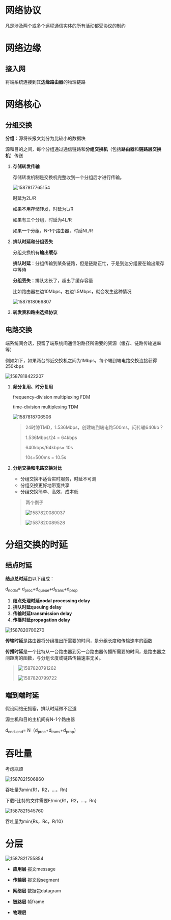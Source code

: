 ﻿# 网络协议

凡是涉及两个或多个远程通信实体的所有活动都受协议的制约

# 网络边缘

## 接入网

将端系统连接到其**边缘路由器**的物理链路

# 网络核心

## 分组交换

**分组**：源将长报文划分为比较小的数据块

源和目的之间，每个分组通过通信链路和**分组交换机**（包括**路由器**和**链路层交换机**）传送

1. **存储转发传输**

	存储转发机制是交换机完整收到一个分组后才进行传输。

	![1587817765154](https://img2020.cnblogs.com/blog/1958143/202004/1958143-20200429120457805-915582801.png)

	时延为2L/R

	如果不用存储转发，时延为L/R

	如果有三个分组，时延为4L/R

	如果一个分组，N-1个路由器，时延NL/R

2. **排队时延和分组丢失**

	分组交换机有**输出缓存**

	**排队时延**：分组传输到某条链路，但是链路正忙，于是到达分组要在输出缓存中等待

	**分组丢失**：排队太长了，超出了缓存容量

	比如路由器左边10Mbps，右边1.5Mbps，就会发生这种情况

	![1587818066807](https://img2020.cnblogs.com/blog/1958143/202004/1958143-20200429120457416-1703357586.png)

3. **转发表和路由选择协议**

## 电路交换

端系统间会话，预留了端系统间通信沿路径所需要的资源（缓存、链路传输速率等）

例如如下，如果两台邻近交换机之间为1Mbps，每个端到端电路交换连接获得250kbps

![1587818422207](https://img2020.cnblogs.com/blog/1958143/202004/1958143-20200429120456998-270265942.png)

1. **频分复用、时分复用**

	frequency-division multiplexing FDM

	time-division multiplexing TDM

	![1587818706506](https://img2020.cnblogs.com/blog/1958143/202004/1958143-20200429120456492-1960138981.png)

	> 24时隙TMD，1.536Mbps，创建端到端电路500ms，问传输640kb？
	>
	> 1.536Mbps/24 = 64kbps
	>
	> 640kbps/64kbps= 10s
	>
	> 10s+500ms = 10.5s

2. **分组交换和电路交换对比**

	* 分组交换不适合实时服务，时延不可测
	* 分组交换更好地带宽共享
	* 分组交换简单、高效、成本低

	> 两个例子
	>
	> ![1587820080037](https://img2020.cnblogs.com/blog/1958143/202004/1958143-20200429120455937-2088815649.png)
	>
	> ![1587820089528](https://img2020.cnblogs.com/blog/1958143/202004/1958143-20200429120455251-1959248436.png)

# 分组交换的时延

## 结点时延

**结点总时延**由以下组成：

d<sub>nodal</sub>=  d<sub>proc</sub>+d<sub>queue</sub>+d<sub>trans</sub>+d<sub>prop</sub>

1. **结点处理时延nodal processing delay**
2. **排队时延queuing delay**
3. **传输时延transmission delay**
4. **传播时延propagation delay**

![1587820700270](https://img2020.cnblogs.com/blog/1958143/202004/1958143-20200429120454630-293041463.png)

**传输时延**是路由器将分组推出所需要的时间，是分组长度和传输速率的函数

**传播时延**是一个比特从一台路由器到另一台路由器传播所需要的时间，是路由器之间距离的函数，与分组长度或链路传输速率无关。

> ![1587820791262](https://img2020.cnblogs.com/blog/1958143/202004/1958143-20200429120454171-1453685596.png)
>
> ![1587820799722](https://img2020.cnblogs.com/blog/1958143/202004/1958143-20200429120453633-549644312.png)

## 端到端时延

假设网络无拥塞，排队时延微不足道

源主机和目的主机间有N-1个路由器

d<sub>end-end</sub>=  N（d<sub>proc</sub>+d<sub>trans</sub>+d<sub>prop</sub>）

# 吞吐量

考虑瓶颈

![1587821506860](https://img2020.cnblogs.com/blog/1958143/202004/1958143-20200429120453199-1694635240.png)

吞吐量为min{R1，R2，...，Rn}

下载F比特的文件需要F/min{R1，R2，...，Rn}

![1587821545760](https://img2020.cnblogs.com/blog/1958143/202004/1958143-20200429120452811-43603504.png)

吞吐量为min{Rs，Rc，R/10}

# 分层

![1587821755854](https://img2020.cnblogs.com/blog/1958143/202004/1958143-20200429120452096-1092660883.png)

* **应用层** 报文message

* **传输层** 报文段segment

* **网络层** 数据包datagram

* **链路层** 帧frame

* **物理层**

	

